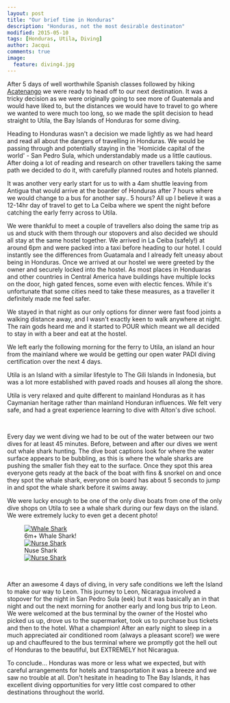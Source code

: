 ```yaml
---
layout: post
title: "Our brief time in Honduras"
description: "Honduras, not the most desirable destinaton"
modified: 2015-05-10
tags: [Honduras, Utila, Diving]
author: Jacqui
comments: true
image:
  feature: diving4.jpg
---
```


After 5 days of well worthwhile Spanish classes followed by hiking <a href="https://ayearlessordinary.com/acatenango/">Acatenango</a> we were ready to head off to our next destination. It was a tricky decision as we were originally going to see more of Guatemala and would have liked to, but the distances we would have to travel to go where we wanted to were much too long, so we made the split decision to head straight to Utila, the Bay Islands of Honduras for some diving. 

Heading to Honduras wasn't a decision we made lightly as we had heard and read all about the dangers of travelling in Honduras. We would be passing through and potentially staying in the 'Homicide capital of the world' - San Pedro Sula, which understandably made us a little cautious. After doing a lot of reading and research on other travellers taking the same path we decided to do it, with carefully planned routes and hotels planned.

It was another very early start for us to with a 4am shuttle leaving from Antigua that would arrive at the boarder of Honduras after 7 hours where we would change to a bus for another say.. 5 hours? All up I believe it was a 12-14hr day of travel to get to La Ceiba where we spent the night before catching the early ferry across to Utila. 

We were thankful to meet a couple of travellers also doing the same trip as us and stuck with them through our stopovers and also decided we should all stay at the same hostel together. We arrived in La Ceiba (safely!) at around 6pm and were packed into a taxi before heading to our hotel. I could instantly see the differences from Guatamala and I already felt uneasy about being in Honduras. Once we arrived at our hostel we were greeted by the owner and securely locked into the hostel. As most places in Honduaras and other countries in Central America have buildings have multiple locks on the door, high gated fences, some even with electic fences. While it's unfortunate that some cities need to take these measures, as a traveller it definitely made me feel safer. 

We stayed in that night as our only options for dinner were fast food joints a walking distance away, and I wasn't exactly keen to walk anywhere at night. The rain gods heard me and it started to POUR which meant we all decided to stay in with a beer and eat at the hostel.

We left early the following morning for the ferry to Utila, an island an hour from the mainland where we would be getting our open water PADI diving certification over the next 4 days.

Utila is an Island with a similar lifestyle to The Gili Islands in Indonesia, but was a lot more established with paved roads and houses all along the shore. 

Utila is very relaxed and quite different to mainland Honduras as it has Caymanian heritage rather than mainland Honduran influences. We felt very safe, and had a great experience learning to dive with Alton's dive school.

<figure>
	<a href="../images/diving7.jpg"><img src="../images/diving7.jpg" alt=""></a>
	<a href="../images/G0469761.jpg"><img src="../images/G0469761.jpg" alt=""></a>
</figure>

Every day we went diving we had to be out of the water between our two dives for at least 45 minutes. Before, between and after our dives we went out whale shark hunting. The dive boat captions look for where the water surface appears to be bubbling, as this is where the whale sharks are pushing the smaller fish they eat to the surface. Once they spot this area everyone gets ready at the back of the boat with fins & snorkel on and once they spot the whale shark, everyone on board has about 5 seconds to jump in and spot the whale shark before it swims away. 

We were lucky enough to be one of the only dive boats from one of the only dive shops on Utila to see a whale shark during our few days on the island. We were extremely lucky to even get a decent photo!

<figure>
	<a href="../images/GOPR9310.jpg"><img src="../images/GOPR9310.jpg" alt="Whale Shark"></a>
	<figcaption>6m+ Whale Shark!</figcaption>
	<a href="../images/GOPR9985.jpg"><img src="../images/GOPR9985.jpg" alt="Nurse Shark"></a>
	<figcaption>Nuse Shark</figcaption>
	<a href="../images/GOPR9993.jpg"><img src="../images/GOPR9993.jpg" alt="Nurse Shark"></a>
</figure>

<figure class="half">
	<a href="../images/diving1.jpg"><img src="../images/diving1.jpg" alt=""></a>
	<a href="../images/diving2.jpg"><img src="../images/diving2.jpg" alt=""></a>
	<a href="../images/diving4.jpg"><img src="../images/diving4.jpg" alt=""></a>
	<a href="../images/diving5.jpg"><img src="../images/diving5.jpg" alt=""></a>
</figure>


After an awesome 4 days of diving, in very safe conditions we left the Island to make our way to Leon. This journey to Leon, Nicaragua involved a stopover for the night in San Pedro Sula (eek) but it was basically an in that night and out the next morning for another early and long bus trip to Leon. We were welcomed at the bus terminal by the owner of the Hostel who picked us up, drove us to the supermarket, took us to purchase bus tickets and then to the hotel. What a champion! After an early night to sleep in a much appreciated air conditioned room (always a pleasant score!) we were up and chauffeured to the bus terminal where we promptly got the hell out of Honduras to the beautiful, but EXTREMELY hot Nicaragua.

To conclude...
Honduras was more or less what we expected, but with careful arrangements for hotels and transportation it was a breeze and we saw no trouble at all. Don't hesitate in heading to The Bay Islands, it has excellent diving opportunities for very little cost compared to other destinations throughout the world. 